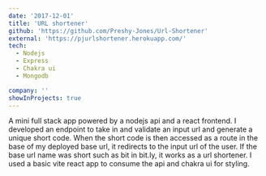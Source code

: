 ```yaml
---
date: '2017-12-01'
title: 'URL shortener'
github: 'https://github.com/Preshy-Jones/Url-Shortener'
external: 'https://pjurlshortener.herokuapp.com/'
tech:
  - Nodejs
  - Express
  - Chakra ui
  - Mongodb

company: ''
showInProjects: true
---
```


A mini full stack app powered by a nodejs api and a react frontend. I developed an
endpoint to take in and validate an input url and generate a unique short code. When
the short code is then accessed as a route in the base of my deployed base url, it
redirects to the input url of the user. If the base url name was short such as bit in bit.ly, it
works as a url shortener. I used a basic vite react app to consume the api and chakra
ui for styling.
